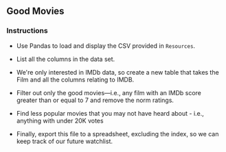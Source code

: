 ## Good Movies

### Instructions

* Use Pandas to load and display the CSV provided in `Resources`.

* List all the columns in the data set.

* We're only interested in IMDb data, so create a new table that takes the Film and all the columns relating to IMDB.

* Filter out only the good movies—i.e., any film with an IMDb score greater than or equal to 7 and remove the norm ratings.

* Find less popular movies that you may not have heard about - i.e., anything with under 20K votes

* Finally, export this file to a spreadsheet, excluding the index, so we can keep track of our future watchlist.
